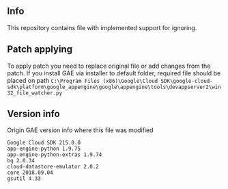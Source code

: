 ## Info

This repository contains file with implemented support for ignoring.

## Patch applying
To apply patch you need to replace original file or add changes from the patch.
If you install GAE via installer to default folder, required file should be placed on path `C:\Program Files (x86)\Google\Cloud SDK\google-cloud-sdk\platform\google_appengine\google\appengine\tools\devappserver2\win32_file_watcher.py`


## Version info
Origin GAE version info where this file was modified
```
Google Cloud SDK 215.0.0
app-engine-python 1.9.75
app-engine-python-extras 1.9.74
bq 2.0.34
cloud-datastore-emulator 2.0.2
core 2018.09.04
gsutil 4.33
```
